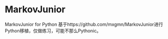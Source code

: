 # MarkovJunior
MarkovJunior for Python
基于https://github.com/mxgmn/MarkovJunior进行Python移植，仅做练习，可能不那么Pythonic。
